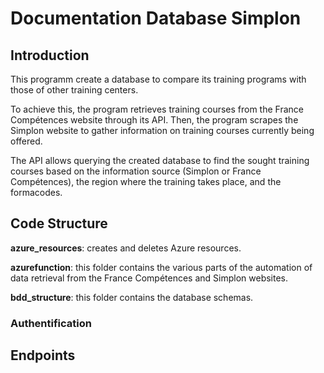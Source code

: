 # Documentation Database Simplon

## Introduction

This programm create a database to compare its training programs with those of other training centers.

To achieve this, the program retrieves training courses from the France Compétences website through its API. Then, the program scrapes the Simplon website to gather information on training courses currently being offered.

The API allows querying the created database to find the sought training courses based on the information source (Simplon or France Compétences), the region where the training takes place, and the formacodes.

## Code Structure

**azure_resources**: creates and deletes Azure resources.

**azurefunction**: this folder contains the various parts of the automation of data retrieval from the France Compétences and Simplon websites.

**bdd_structure**: this folder contains the database schemas.

### Authentification


## Endpoints
